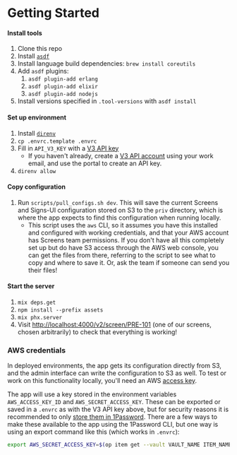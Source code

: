 # Getting Started

#### Install tools

1. Clone this repo
1. Install [`asdf`](https://github.com/asdf-vm/asdf)
1. Install language build dependencies: `brew install coreutils`
1. Add `asdf` plugins:
   1. `asdf plugin-add erlang`
   1. `asdf plugin-add elixir`
   1. `asdf plugin-add nodejs`
1. Install versions specified in `.tool-versions` with `asdf install`

#### Set up environment

1. Install [`direnv`](https://direnv.net/)
1. `cp .envrc.template .envrc`
1. Fill in `API_V3_KEY` with a [V3 API key](https://api-v3.mbta.com/)
   - If you haven't already, create a [V3 API account](https://api-v3.mbta.com/)
     using your work email, and use the portal to create an API key.
1. `direnv allow`

#### Copy configuration

1. Run `scripts/pull_configs.sh dev`. This will save the current Screens and
   Signs-UI configuration stored on S3 to the `priv` directory, which is where
   the app expects to find this configuration when running locally.
   - This script uses the `aws` CLI, so it assumes you have this installed and
     configured with working credentials, and that your AWS account has Screens
     team permissions. If you don't have all this completely set up but do have
     S3 access through the AWS web console, you can get the files from there,
     referring to the script to see what to copy and where to save it. Or, ask
     the team if someone can send you their files!

#### Start the server

1. `mix deps.get`
1. `npm install --prefix assets`
1. `mix phx.server`
1. Visit <http://localhost:4000/v2/screen/PRE-101> (one of our screens, chosen
   arbitrarily) to check that everything is working!

### AWS credentials

In deployed environments, the app gets its configuration directly from S3, and
the admin interface can write the configuration to S3 as well. To test or work
on this functionality locally, you'll need an AWS
[access key](https://console.aws.amazon.com/iam/home#/security_credentials).

The app will use a key stored in the environment variables `AWS_ACCESS_KEY_ID`
and `AWS_SECRET_ACCESS_KEY`. These can be exported or saved in a `.envrc` as
with the V3 API key above, but for security reasons it is recommended to only
[store them in 1Password][1]. There are a few ways to make these available to
the app using the 1Password CLI, but one way is using an export command like
this (which works in `.envrc`):

```sh
export AWS_SECRET_ACCESS_KEY=$(op item get --vault VAULT_NAME ITEM_NAME --field FIELD_NAME)
```

[1]: https://www.notion.so/mbta-downtown-crossing/Storing-Access-Keys-Securely-in-1Password-b89310bc67784722a5a218500f34443d?pm=c
